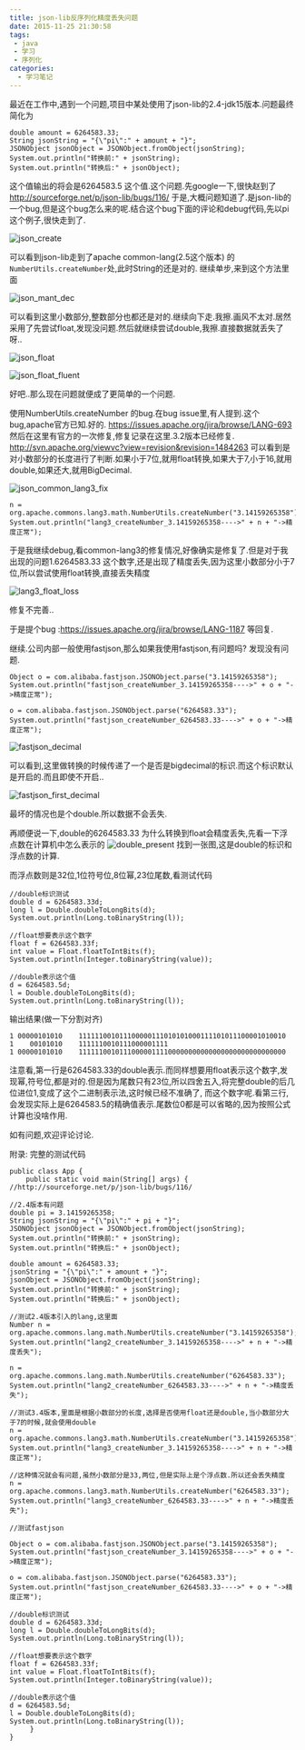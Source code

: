 ```yaml
---
title: json-lib反序列化精度丢失问题
date: 2015-11-25 21:30:58
tags: 
 - java 
 - 学习 
 - 序列化 
categories: 
  - 学习笔记
---
```


最近在工作中,遇到一个问题,项目中某处使用了json-lib的2.4-jdk15版本.问题最终简化为
````
double amount = 6264583.33;
String jsonString = "{\"pi\":" + amount + "}";
JSONObject jsonObject = JSONObject.fromObject(jsonString);
System.out.println("转换前:" + jsonString);
System.out.println("转换后:" + jsonObject);
````
这个值输出的将会是6264583.5 这个值.这个问题.先google一下,很快赵到了
http://sourceforge.net/p/json-lib/bugs/116/ 于是,大概问题知道了.是json-lib的一个bug,但是这个bug怎么来的呢.结合这个bug下面的评论和debug代码,先以pi这个例子,很快走到了.

![json_create](/images/json_create.jpg)

可以看到json-lib走到了apache common-lang(2.5这个版本) 的`NumberUtils.createNumber`处,此时String的还是对的.
继续单步,来到这个方法里面

![json_mant_dec](/images/json_mant_dec.jpg)

可以看到这里小数部分,整数部分也都还是对的.继续向下走.我擦.画风不太对.居然采用了先尝试float,发现没问题.然后就继续尝试double,我擦.直接数据就丢失了呀..

![json_float](/images/json_float.jpg)

![json_float_fluent](/images/json_float_fluent.jpg)

好吧..那么现在问题就便成了更简单的一个问题.

使用NumberUtils.createNumber 的bug.在bug issue里,有人提到.这个bug,apache官方已知.好的.
https://issues.apache.org/jira/browse/LANG-693
然后在这里有官方的一次修复,修复记录在这里.3.2版本已经修复.
http://svn.apache.org/viewvc?view=revision&revision=1484263
可以看到是对小数部分的长度进行了判断.如果小于7位,就用float转换,如果大于7,小于16,就用double,如果还大,就用BigDecimal.

![json_common_lang3_fix](/images/json_common_lang3_fix.jpg)

````
n = org.apache.commons.lang3.math.NumberUtils.createNumber("3.14159265358");
System.out.println("lang3_createNumber_3.14159265358---->" + n + "->精度正常");
````
于是我继续debug,看common-lang3的修复情况,好像确实是修复了.但是对于我出现的问题1.6264583.33 这个数字,还是出现了精度丢失,因为这里小数部分小于7位,所以尝试使用float转换,直接丢失精度

![lang3_float_loss](/images/lang3_float_loss.jpg)

修复不完善..

于是提个bug :https://issues.apache.org/jira/browse/LANG-1187 等回复.

继续.公司内部一般使用fastjson,那么如果我使用fastjson,有问题吗? 发现没有问题.

````
Object o = com.alibaba.fastjson.JSONObject.parse("3.14159265358");
System.out.println("fastjson_createNumber_3.14159265358---->" + o + "->精度正常");

o = com.alibaba.fastjson.JSONObject.parse("6264583.33");
System.out.println("fastjson_createNumber_6264583.33---->" + o + "->精度正常");
````

![fastjson_decimal](/images/fastjson_decimal.jpg)

可以看到,这里做转换的时候传递了一个是否是bigdecimal的标识.而这个标识默认是开启的.而且即使不开启..

![fastjson_first_decimal](/images/fastjson_first_decimal.jpg)

最坏的情况也是个double.所以数据不会丢失.

再顺便说一下,double的6264583.33 为什么转换到float会精度丢失,先看一下浮点数在计算机中怎么表示的
![double_present](/images/double_present.jpg)
找到一张图,这是double的标识和浮点数的计算.

而浮点数则是32位,1位符号位,8位幂,23位尾数,看测试代码

````
//double标识测试
double d = 6264583.33d;
long l = Double.doubleToLongBits(d);
System.out.println(Long.toBinaryString(l));

//float想要表示这个数字
float f = 6264583.33f;
int value = Float.floatToIntBits(f);
System.out.println(Integer.toBinaryString(value));

//double表示这个值
d = 6264583.5d;
l = Double.doubleToLongBits(d);
System.out.println(Long.toBinaryString(l));
````

输出结果(做一下分割对齐)
````
1 00000101010    111111001011100000111010101000111101011100001010010
1    00101010    1111110010111000001111
1 00000101010    111111001011100000111100000000000000000000000000000
````

注意看,第一行是6264583.33的double表示.而同样想要用float表示这个数字,发现幂,符号位,都是对的.但是因为尾数只有23位,所以四舍五入,将完整double的后几位进位1,变成了这个二进制表示法,这时候已经不准确了,
而这个数字呢.看第三行,会发现实际上是6264583.5的精确值表示.尾数位0都是可以省略的,因为按照公式计算也没啥作用.

如有问题,欢迎评论讨论.

附录:
完整的测试代码

````
public class App {
    public static void main(String[] args) {
//http://sourceforge.net/p/json-lib/bugs/116/

//2.4版本有问题
double pi = 3.14159265358;
String jsonString = "{\"pi\":" + pi + "}";
JSONObject jsonObject = JSONObject.fromObject(jsonString);
System.out.println("转换前:" + jsonString);
System.out.println("转换后:" + jsonObject);

double amount = 6264583.33;
jsonString = "{\"pi\":" + amount + "}";
jsonObject = JSONObject.fromObject(jsonString);
System.out.println("转换前:" + jsonString);
System.out.println("转换后:" + jsonObject);

//测试2.4版本引入的lang,这里面
Number n = org.apache.commons.lang.math.NumberUtils.createNumber("3.14159265358");
System.out.println("lang2_createNumber_3.14159265358---->" + n + "->精度丢失");

n = org.apache.commons.lang.math.NumberUtils.createNumber("6264583.33");
System.out.println("lang2_createNumber_6264583.33---->" + n + "->精度丢失");

//测试3.4版本,里面是根据小数部分的长度,选择是否使用float还是double,当小数部分大于7的时候,就会使用double
n = org.apache.commons.lang3.math.NumberUtils.createNumber("3.14159265358");
System.out.println("lang3_createNumber_3.14159265358---->" + n + "->精度正常");

//这种情况就会有问题,虽然小数部分是33,两位,但是实际上是个浮点数.所以还会丢失精度
n = org.apache.commons.lang3.math.NumberUtils.createNumber("6264583.33");
System.out.println("lang3_createNumber_6264583.33---->" + n + "->精度丢失");

//测试fastjson

Object o = com.alibaba.fastjson.JSONObject.parse("3.14159265358");
System.out.println("fastjson_createNumber_3.14159265358---->" + o + "->精度正常");

o = com.alibaba.fastjson.JSONObject.parse("6264583.33");
System.out.println("fastjson_createNumber_6264583.33---->" + o + "->精度正常");

//double标识测试
double d = 6264583.33d;
long l = Double.doubleToLongBits(d);
System.out.println(Long.toBinaryString(l));

//float想要表示这个数字
float f = 6264583.33f;
int value = Float.floatToIntBits(f);
System.out.println(Integer.toBinaryString(value));

//double表示这个值
d = 6264583.5d;
l = Double.doubleToLongBits(d);
System.out.println(Long.toBinaryString(l));
     }
}
````